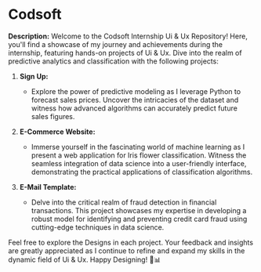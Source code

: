 # **Codsoft** 
**Description:**
Welcome to the Codsoft Internship Ui & Ux Repository! Here, you'll find a showcase of my journey and achievements during the internship, featuring hands-on projects of Ui & Ux. Dive into the realm of predictive analytics and classification with the following projects:

1. **Sign Up:**
   - Explore the power of predictive modeling as I leverage Python to forecast sales prices. Uncover the intricacies of the dataset and witness how advanced algorithms can accurately predict future sales figures.

2. **E-Commerce Website:**
   - Immerse yourself in the fascinating world of machine learning as I present a web application for Iris flower classification. Witness the seamless integration of data science into a user-friendly interface, demonstrating the practical applications of classification algorithms.

3. **E-Mail Template:**
   - Delve into the critical realm of fraud detection in financial transactions. This project showcases my expertise in developing a robust model for identifying and preventing credit card fraud using cutting-edge techniques in data science.

Feel free to explore the Designs in each project. Your feedback and insights are greatly appreciated as I continue to refine and expand my skills in the dynamic field of Ui & Ux. Happy Designing! 🚀📊
